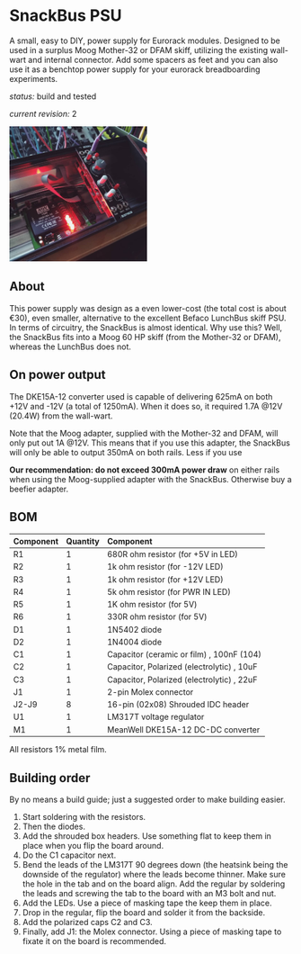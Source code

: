 # SnackBus PSU

A small, easy to DIY, power supply for Eurorack modules. Designed to be used in a surplus Moog Mother-32 or DFAM skiff, utilizing the existing wall-wart and internal connector. Add some spacers as feet and you can also use it as a benchtop power supply for your eurorack breadboarding experiments.

*status:* build and tested

*current revision:* 2

<img src="snackbus_psu_rev1.jpg" alt="Revision 1 in action" height="240px">

## About

This power supply was design as a even lower-cost (the total cost is about €30), even smaller, alternative to the excellent Befaco LunchBus skiff PSU. In terms of circuitry, the SnackBus is almost identical. Why use this? Well, the SnackBus fits into a Moog 60 HP skiff (from the Mother-32 or DFAM), whereas the LunchBus does not.

## On power output

The DKE15A-12 converter used is capable of delivering 625mA on both +12V and -12V (a total of 1250mA). When it does so, it required 1.7A @12V (20.4W) from the wall-wart.

Note that the Moog adapter, supplied with the Mother-32 and DFAM, will only put out 1A @12V. This means that if you use this adapter, the SnackBus will only be able to output 350mA on both rails. Less if you use 

**Our recommendation: do not exceed 300mA power draw** on either rails when using the Moog-supplied adapter with the SnackBus. Otherwise buy a beefier adapter.

## BOM

| Component | Quantity    | Component     |
| :------------- | :------------- | :------------- |
| R1 | 1 | 680R ohm resistor (for +5V in LED) |
| R2 | 1 | 1k ohm resistor (for -12V LED) |
| R3 | 1 | 1k ohm resistor (for +12V LED) |
| R4 | 1 | 5k ohm resistor (for PWR IN LED) |
| R5 | 1 | 1K ohm resistor (for 5V) |
| R6 | 1 | 330R ohm resistor (for 5V) |
| D1 | 1 | 1N5402 diode |
| D2 | 1 | 1N4004 diode |
| C1 | 1 | Capacitor (ceramic or film) , 100nF (104) |
| C2 | 1 | Capacitor, Polarized (electrolytic) , 10uF |
| C3 | 1 | Capacitor, Polarized (electrolytic) , 22uF |
| J1 | 1 | 2-pin Molex connector |
| J2-J9 | 8 | 16-pin (02x08) Shrouded IDC header |
| U1 | 1 | LM317T voltage regulator |
| M1 | 1 | MeanWell DKE15A-12 DC-DC converter |

All resistors 1% metal film.

## Building order

By no means a build guide; just a suggested order to make building easier.

1. Start soldering with the resistors.
2. Then the diodes.
3. Add the shrouded box headers. Use something flat to keep them in place when you flip the board around.
4. Do the C1 capacitor next.
5. Bend the leads of the LM317T 90 degrees down (the heatsink being the downside of the regulator) where the leads become thinner. Make sure the hole in the tab and on the board align. Add the regular by soldering the leads and screwing the tab to the board with an M3 bolt and nut.
6. Add the LEDs. Use a piece of masking tape the keep them in place.
7. Drop in the regular, flip the board and solder it from the backside.
8. Add the polarized caps C2 and C3.
9. Finally, add J1: the Molex connector. Using a piece of masking tape to fixate it on the board is recommended.
